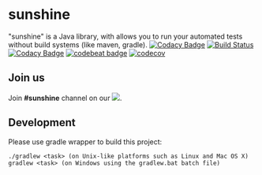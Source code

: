 sunshine
========

"sunshine" is a Java library, with allows you to run your automated tests without build systems (like maven, gradle).
[![Codacy Badge](https://api.codacy.com/project/badge/Grade/914c367dea7f4d4bb3184cf12e4fdd05)](https://www.codacy.com/app/extsoft/sunshine?utm_source=github.com&utm_medium=referral&utm_content=SoftServe-Test-Automation-Tools/sunshine&utm_campaign=badger)
[![Build Status](https://travis-ci.org/SoftServe-Test-Automation-Tools/sunshine.svg?branch=master)](https://travis-ci.org/SoftServe-Test-Automation-Tools/sunshine)
[![Codacy Badge](https://api.codacy.com/project/badge/Grade/914c367dea7f4d4bb3184cf12e4fdd05)](https://www.codacy.com/app/extsoft/sunshine?utm_source=github.com&amp;utm_medium=referral&amp;utm_content=SoftServe-Test-Automation-Tools/sunshine&amp;utm_campaign=Badge_Grade)
[![codebeat badge](https://codebeat.co/badges/7f5dd975-9861-475a-ada4-21488b365579)](https://codebeat.co/projects/github-com-softserve-test-automation-tools-sunshine-master)
[![codecov](https://codecov.io/gh/SoftServe-Test-Automation-Tools/sunshine/branch/master/graph/badge.svg)](https://codecov.io/gh/SoftServe-Test-Automation-Tools/sunshine)

Join us
-------
Join **#sunshine** channel on our <a href='https://slackin-mrxyrwvjaf.now.sh/'><img src="https://slackin-mrxyrwvjaf.now.sh/badge.svg"></a>.

Development
-----------
Please use gradle wrapper to build this project:
```
./gradlew <task> (on Unix-like platforms such as Linux and Mac OS X)
gradlew <task> (on Windows using the gradlew.bat batch file)
```